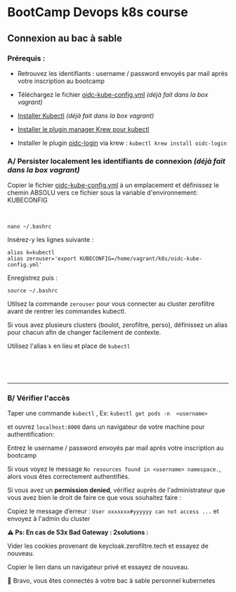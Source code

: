 # BootCamp Devops k8s course

## Connexion au bac à sable 

### Prérequis : 

* Retrouvez les identifiants : username / password envoyés par mail après votre inscription au bootcamp  
  
* Téléchargez le fichier [oidc-kube-config.yml](oidc-kube-config.yml) *(déjà fait dans la box vagrant)*

* [Installer Kubectl](https://kubernetes.io/docs/tasks/tools/install-kubectl-windows/ "‌") *(déjà fait dans la box vagrant)*
* [Installer le plugin manager Krew pour kubectl](https://krew.sigs.k8s.io/docs/user-guide/setup/install/ "‌")
* Installer le plugin [oidc-login](https://github.com/int128/kubelogin/blob/master/docs/setup.md) via krew : `kubectl krew install oidc-login`

### A/ Persister localement les identifiants de connexion *(déjà fait dans la box vagrant)*

Copier le fichier  [oidc-kube-config.yml](oidc-kube-config.yml) à un emplacement et définissez le chemin ABSOLU vers ce fichier sous la variable d'environnement: KUBECONFIG 

‌

```
nano ~/.bashrc
```

Insérez-y les lignes suivante :

```
alias k=kubectl
alias zerouser='export KUBECONFIG=/home/vagrant/k8s/oidc-kube-config.yml'
```

Enregistrez puis :

```
source ~/.bashrc
```


Utilsez la commande `zerouser` pour vous connecter au cluster zerofiltre avant de rentrer les commandes kubectl.

Si vous avez plusieurs clusters (boulot, zerofiltre, perso), définissez un alias pour chacun afin de changer facilement de contexte.

Utilisez l'alias `k` en lieu et place de `kubectl`

‌

‌

---

### B/ Vérifier l'accès

Taper une commande `kubectl` , Ex: `kubectl get pods -n 
<username>`  

et ouvrez `localhost:8000` dans un navigateur de votre machine pour authentification:   

Entrez le username / password envoyés par mail après votre inscription au bootcamp

Si vous voyez le message `No resources found in <username> namespace.`, alors vous êtes correctement authentifiés.

Si vous avez un **permission denied**, vérifiez auprès de l'administrateur que vous avez bien le droit de faire ce que vous souhaitez faire :

Copiez le message d’erreur : `User xxxxxxx#yyyyyy can not access ...`  et envoyez à l'admin du cluster

**⚠️ Ps: En cas de 53x Bad Gateway : 2solutions :**  

Vider les cookies provenant de keycloak.zerofiltre.tech et essayez de nouveau.

Copier le lien dans un navigateur privé et essayez de nouveau.  

🥳 Bravo, vous êtes connectés à votre bac à sable personnel kubernetes

